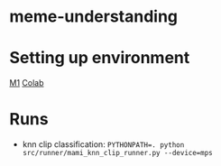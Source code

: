 # meme-understanding

# Setting up environment
[M1](./environments/m1.md) [Colab](./environments/colab.md)

# Runs
* knn clip classification: `PYTHONPATH=. python src/runner/mami_knn_clip_runner.py --device=mps`
